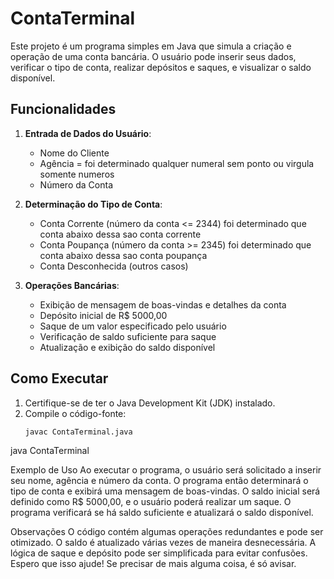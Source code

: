 
# ContaTerminal

Este projeto é um programa simples em Java que simula a criação e operação de uma conta bancária. O usuário pode inserir seus dados, verificar o tipo de conta, realizar depósitos e saques, e visualizar o saldo disponível.

## Funcionalidades

1. **Entrada de Dados do Usuário**:
   - Nome do Cliente
   - Agência  = foi determinado qualquer numeral sem ponto ou virgula somente numeros
   - Número da Conta

2. **Determinação do Tipo de Conta**:
   - Conta Corrente (número da conta <= 2344) foi determinado que conta abaixo dessa sao conta corrente 
   - Conta Poupança (número da conta >= 2345) foi determinado que conta abaixo dessa sao conta poupança
   - Conta Desconhecida (outros casos)

3. **Operações Bancárias**:
   - Exibição de mensagem de boas-vindas e detalhes da conta
   - Depósito inicial de R$ 5000,00
   - Saque de um valor especificado pelo usuário
   - Verificação de saldo suficiente para saque
   - Atualização e exibição do saldo disponível

## Como Executar

1. Certifique-se de ter o Java Development Kit (JDK) instalado.
2. Compile o código-fonte:
   ```bash
   javac ContaTerminal.java


java ContaTerminal

Exemplo de Uso
Ao executar o programa, o usuário será solicitado a inserir seu nome, agência e número da conta. O programa então determinará o tipo de conta e exibirá uma mensagem de boas-vindas. O saldo inicial será definido como R$ 5000,00, e o usuário poderá realizar um saque. O programa verificará se há saldo suficiente e atualizará o saldo disponível.


Observações
O código contém algumas operações redundantes e pode ser otimizado.
O saldo é atualizado várias vezes de maneira desnecessária.
A lógica de saque e depósito pode ser simplificada para evitar confusões.
Espero que isso ajude! Se precisar de mais alguma coisa, é só avisar. 
